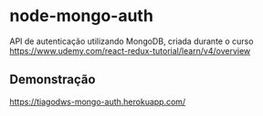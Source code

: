 # node-mongo-auth
API de autenticação utilizando MongoDB, criada durante o curso https://www.udemy.com/react-redux-tutorial/learn/v4/overview

## Demonstração

https://tiagodws-mongo-auth.herokuapp.com/